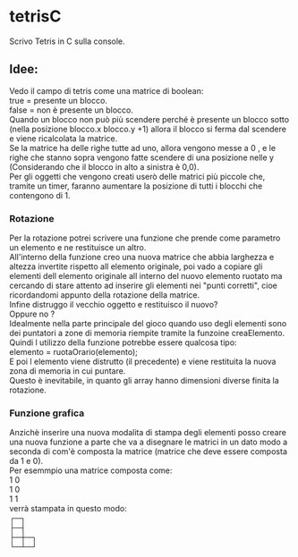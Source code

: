 # tetrisC
Scrivo Tetris in C sulla console.

## Idee:
Vedo il campo di tetris come una matrice di boolean:  
true = presente un blocco.  
false = non è presente un blocco.  
Quando un blocco non può più scendere perché è presente un blocco sotto (nella posizione blocco.x blocco.y +1) allora il blocco si ferma dal scendere e viene ricalcolata la matrice.  
Se la matrice ha delle righe tutte ad uno, allora vengono messe a 0 , e le righe che stanno sopra vengono fatte scendere di una posizione nelle y (Considerando che il blocco in alto a sinistra è 0,0).  
Per gli oggetti che vengono creati userò delle matrici più piccole che, tramite un timer, faranno aumentare la posizione di tutti i blocchi che contengono di 1.

### Rotazione
Per la rotazione potrei scrivere una funzione che prende come parametro un elemento e ne restituisce un altro.  
All'interno della funzione creo una nuova matrice che abbia larghezza e altezza invertite rispetto all elemento originale, poi vado a
copiare gli elementi dell elemento originale all interno del nuovo elemento ruotato ma cercando di stare attento ad inserire gli elementi
nei "punti corretti", cioe ricordandomi appunto della rotazione della matrice.  
Infine distruggo il vecchio oggetto e restituisco il nuovo?  
Oppure no ?  
Idealmente nella parte principale del gioco quando uso degli elementi sono dei puntatori a zone di memoria riempite tramite la funzoine
creaElemento. Quindi l utilizzo della funzione potrebbe essere qualcosa tipo:  
elemento = ruotaOrario(elemento);  
E poi l elemento viene distrutto (il precedente) e viene restituita la nuova zona di memoria in cui puntare.  
Questo è inevitabile, in quanto gli array hanno dimensioni diverse finita la rotazione.

### Funzione grafica
Anzichè inserire una nuova modalita di stampa degli elementi posso creare una nuova funzione a parte che va a disegnare le matrici in un dato modo a seconda di com'è composta la matrice  (matrice che deve essere composta da 1 e 0).  
Per esemmpio una matrice composta come:  
1 0  
1 0  
1 1  
verrà stampata in questo modo:  
┌─┐  
├─┤  
├─┼─┐  
└─┴─┘  
